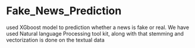 # Fake_News_Prediction
used XGboost model to prediction whether a news is fake or real. We have used Natural language Processing tool kit, along with that  stemming and vectorization is done on the textual data 
